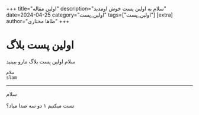 +++
title="اولین مقاله" 
description="سلام به اولین پست خوش اومدید" 
date=2024-04-25 
category="اولین_پست" 
tags=["اولین_پست"]
[extra] author="طاها مختاری"
+++


# اولین پست بلاگ

سلام
اولین پست بلاگ مارو ببینید

```
سلام
slam
```
- - -
سلام

تست میکنیم ۱ دو سه صدا میاد؟
